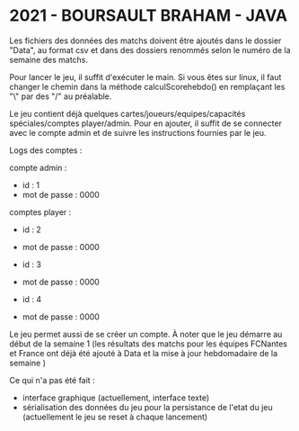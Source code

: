 # 2021 - BOURSAULT BRAHAM - JAVA

Les fichiers des données des matchs doivent être ajoutés dans le dossier "Data", au format csv et dans des dossiers renommés selon le numéro de la semaine des matchs.

Pour lancer le jeu, il suffit d'exécuter le main. Si vous êtes sur linux, il faut changer le chemin dans la méthode calculScorehebdo() en remplaçant les "\\" par des "/" au préalable.

Le jeu contient déjà quelques cartes/joueurs/equipes/capacités spéciales/comptes player/admin.
Pour en ajouter, il suffit de se connecter avec le compte admin et de suivre les instructions fournies par le jeu.

Logs des comptes :

compte admin :
- id : 1
- mot de passe : 0000

comptes player :
- id : 2
- mot de passe : 0000

- id : 3
- mot de passe : 0000

- id : 4
- mot de passe : 0000

Le jeu permet aussi de se créer un compte.
À noter que le jeu démarre au début de la semaine 1 (les résultats des matchs pour les équipes FCNantes et France ont déjà été ajouté à Data et la mise à jour hebdomadaire de la semaine )

Ce qui n'a pas été fait :

- interface graphique (actuellement, interface texte)
- sérialisation des données du jeu pour la persistance de l'etat du jeu (actuellement le jeu se reset à chaque lancement)
